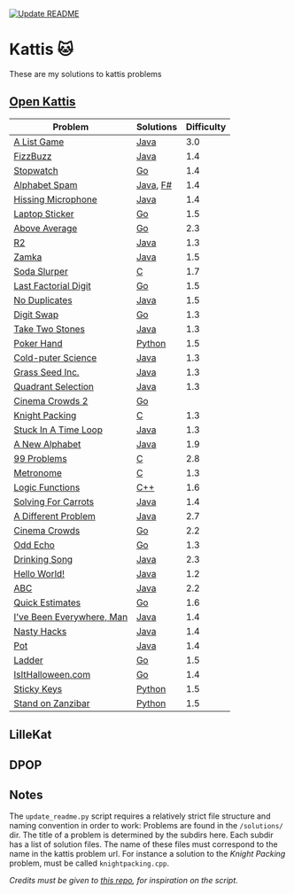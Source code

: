 [![Update README](https://github.com/KusMar00/kattis/actions/workflows/deploy.yml/badge.svg)](https://github.com/KusMar00/kattis/actions/workflows/deploy.yml)
# Kattis 🐱
These are my solutions to kattis problems
## [Open Kattis](https://open.kattis.com/)
| Problem | Solutions | Difficulty |
| ------- | --------- | ---------- |
| [A List Game](https://open.kattis.com/problems/listgame) | [Java](https://github.com/KusMar00/kattis/tree/main/solutions/A%20List%20Game/ListGame.java) | 3.0 |
| [FizzBuzz](https://open.kattis.com/problems/fizzbuzz) | [Java](https://github.com/KusMar00/kattis/tree/main/solutions/FizzBuzz/FizzBuzz.java) | 1.4 |
| [Stopwatch](https://open.kattis.com/problems/stopwatch) | [Go](https://github.com/KusMar00/kattis/tree/main/solutions/Stopwatch/stopwatch.go) | 1.4 |
| [Alphabet Spam](https://open.kattis.com/problems/alphabetspam) | [Java](https://github.com/KusMar00/kattis/tree/main/solutions/Alphabet%20Spam/alphabetspam.java), [F#](https://github.com/KusMar00/kattis/tree/main/solutions/Alphabet%20Spam/alphabetspam.fs) | 1.4 |
| [Hissing Microphone](https://open.kattis.com/problems/hissingmicrophone) | [Java](https://github.com/KusMar00/kattis/tree/main/solutions/Hissing%20Microphone/hissingmicrophone.java) | 1.4 |
| [Laptop Sticker](https://open.kattis.com/problems/laptopsticker) | [Go](https://github.com/KusMar00/kattis/tree/main/solutions/Laptop%20Sticker/laptopsticker.go) | 1.5 |
| [Above Average](https://open.kattis.com/problems/aboveaverage) | [Go](https://github.com/KusMar00/kattis/tree/main/solutions/Above%20Average/aboveaverage.go) | 2.3 |
| [R2](https://open.kattis.com/problems/r2) | [Java](https://github.com/KusMar00/kattis/tree/main/solutions/R2/r2.java) | 1.3 |
| [Zamka](https://open.kattis.com/problems/zamka) | [Java](https://github.com/KusMar00/kattis/tree/main/solutions/Zamka/Zamka.java) | 1.5 |
| [Soda Slurper](https://open.kattis.com/problems/sodaslurper) | [C](https://github.com/KusMar00/kattis/tree/main/solutions/Soda%20Slurper/sodaslurper.c) | 1.7 |
| [Last Factorial Digit](https://open.kattis.com/problems/lastfactorialdigit) | [Go](https://github.com/KusMar00/kattis/tree/main/solutions/Last%20Factorial%20Digit/lastfactorialdigit.go) | 1.5 |
| [No Duplicates](https://open.kattis.com/problems/nodup) | [Java](https://github.com/KusMar00/kattis/tree/main/solutions/No%20Duplicates/nodup.java) | 1.5 |
| [Digit Swap](https://open.kattis.com/problems/digitswap) | [Go](https://github.com/KusMar00/kattis/tree/main/solutions/Digit%20Swap/digitswap.go) | 1.3 |
| [Take Two Stones](https://open.kattis.com/problems/twostones) | [Java](https://github.com/KusMar00/kattis/tree/main/solutions/Take%20Two%20Stones/twostones.java) | 1.3 |
| [Poker Hand](https://open.kattis.com/problems/pokerhand) | [Python](https://github.com/KusMar00/kattis/tree/main/solutions/Poker%20Hand/pokerhand.py) | 1.5 |
| [Cold-puter Science](https://open.kattis.com/problems/cold) | [Java](https://github.com/KusMar00/kattis/tree/main/solutions/Cold-puter%20Science/Cold.java) | 1.3 |
| [Grass Seed Inc.](https://open.kattis.com/problems/grassseed) | [Java](https://github.com/KusMar00/kattis/tree/main/solutions/Grass%20Seed%20Inc./Grassseed.java) | 1.3 |
| [Quadrant Selection](https://open.kattis.com/problems/quadrant) | [Java](https://github.com/KusMar00/kattis/tree/main/solutions/Quadrant%20Selection/Quadrant.java) | 1.3 |
| [Cinema Crowds 2](https://open.kattis.com/problems/sample2) | [Go](https://github.com/KusMar00/kattis/tree/main/solutions/Cinema%20Crowds%202/cinema2.go) |  |
| [Knight Packing](https://open.kattis.com/problems/knightpacking) | [C](https://github.com/KusMar00/kattis/tree/main/solutions/Knight%20Packing/knightpacking.c) | 1.3 |
| [Stuck In A Time Loop](https://open.kattis.com/problems/timeloop) | [Java](https://github.com/KusMar00/kattis/tree/main/solutions/Stuck%20In%20A%20Time%20Loop/TimeLoop.java) | 1.3 |
| [A New Alphabet](https://open.kattis.com/problems/anewalphabet) | [Java](https://github.com/KusMar00/kattis/tree/main/solutions/A%20New%20Alphabet/anewalphabet.java) | 1.9 |
| [99 Problems](https://open.kattis.com/problems/99problems) | [C](https://github.com/KusMar00/kattis/tree/main/solutions/99%20Problems/99problems.c) | 2.8 |
| [Metronome](https://open.kattis.com/problems/metronome) | [C](https://github.com/KusMar00/kattis/tree/main/solutions/Metronome/metronome.c) | 1.3 |
| [Logic Functions](https://open.kattis.com/problems/logicfunctions) | [C++](https://github.com/KusMar00/kattis/tree/main/solutions/Logic%20Functions/logicfunctions.cpp) | 1.6 |
| [Solving For Carrots](https://open.kattis.com/problems/carrots) | [Java](https://github.com/KusMar00/kattis/tree/main/solutions/Solving%20For%20Carrots/Carrots.java) | 1.4 |
| [A Different Problem](https://open.kattis.com/problems/different) | [Java](https://github.com/KusMar00/kattis/tree/main/solutions/A%20Different%20Problem/Different.java) | 2.7 |
| [Cinema Crowds](https://open.kattis.com/problems/cinema) | [Go](https://github.com/KusMar00/kattis/tree/main/solutions/Cinema%20Crowds/cinema.go) | 2.2 |
| [Odd Echo](https://open.kattis.com/problems/oddecho) | [Go](https://github.com/KusMar00/kattis/tree/main/solutions/Odd%20Echo/oddecho.go) | 1.3 |
| [Drinking Song](https://open.kattis.com/problems/drinkingsong) | [Java](https://github.com/KusMar00/kattis/tree/main/solutions/Drinking%20Song/Drinkingsong.java) | 2.3 |
| [Hello World!](https://open.kattis.com/problems/hello) | [Java](https://github.com/KusMar00/kattis/tree/main/solutions/Hello%20World!/Hello.java) | 1.2 |
| [ABC](https://open.kattis.com/problems/abc) | [Java](https://github.com/KusMar00/kattis/tree/main/solutions/ABC/ABC.java) | 2.2 |
| [Quick Estimates](https://open.kattis.com/problems/quickestimate) | [Go](https://github.com/KusMar00/kattis/tree/main/solutions/Quick%20Estimates/quickestimate.go) | 1.6 |
| [I've Been Everywhere, Man](https://open.kattis.com/problems/everywhere) | [Java](https://github.com/KusMar00/kattis/tree/main/solutions/I've%20Been%20Everywhere,%20Man/Everywhere.java) | 1.4 |
| [Nasty Hacks](https://open.kattis.com/problems/nastyhacks) | [Java](https://github.com/KusMar00/kattis/tree/main/solutions/Nasty%20Hacks/nastyhacks.java) | 1.4 |
| [Pot](https://open.kattis.com/problems/pot) | [Java](https://github.com/KusMar00/kattis/tree/main/solutions/Pot/Pot.java) | 1.4 |
| [Ladder](https://open.kattis.com/problems/ladder) | [Go](https://github.com/KusMar00/kattis/tree/main/solutions/Ladder/ladder.go) | 1.5 |
| [IsItHalloween.com](https://open.kattis.com/problems/isithalloween) | [Go](https://github.com/KusMar00/kattis/tree/main/solutions/IsItHalloween.com/isithalloween.go) | 1.4 |
| [Sticky Keys](https://open.kattis.com/problems/stickykeys) | [Python](https://github.com/KusMar00/kattis/tree/main/solutions/Sticky%20Keys/stickykeys.py) | 1.5 |
| [Stand on Zanzibar](https://open.kattis.com/problems/zanzibar) | [Python](https://github.com/KusMar00/kattis/tree/main/solutions/Stand%20on%20Zanzibar/zanzibar.py) | 1.5 |
## LilleKat
## DPOP
## Notes
The `update_readme.py` script requires a relatively strict file structure and naming convention in order to work: Problems are found in the `/solutions/` dir. The title of a problem is determined by the subdirs here. Each subdir has a list of solution files. The name of these files must correspond to the name in the kattis problem url. For instance a solution to the *Knight Packing* problem, must be called `knightpacking.cpp`.

*Credits must be given to [this repo](https://github.com/robertusbagaskara/kattis-solutions/tree/master), for inspiration on the script.*